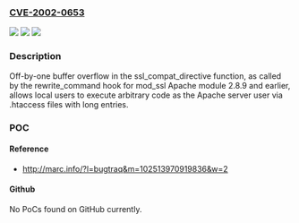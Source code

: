 ### [CVE-2002-0653](https://cve.mitre.org/cgi-bin/cvename.cgi?name=CVE-2002-0653)
![](https://img.shields.io/static/v1?label=Product&message=n%2Fa&color=blue)
![](https://img.shields.io/static/v1?label=Version&message=n%2Fa&color=blue)
![](https://img.shields.io/static/v1?label=Vulnerability&message=n%2Fa&color=brighgreen)

### Description

Off-by-one buffer overflow in the ssl_compat_directive function, as called by the rewrite_command hook for mod_ssl Apache module 2.8.9 and earlier, allows local users to execute arbitrary code as the Apache server user via .htaccess files with long entries.

### POC

#### Reference
- http://marc.info/?l=bugtraq&m=102513970919836&w=2

#### Github
No PoCs found on GitHub currently.

